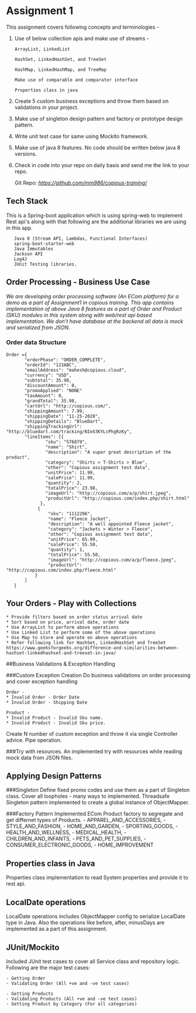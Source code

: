 # Assignment 1

This assignment covers following concepts and terminologies -
    
   1. Use of below collection apis and make use of streams -

        `ArrayList, LinkedList`
              
        `HashSet, LinkedHashSet, and TreeSet`
        
        `HashMap, LinkedHashMap, and TreeMap`
        
        `Make use of comparable and comparator interface`
        
        `Properties class in java`
   
   2. Create 5 custom business exceptions and throw them based on validations in your project.
   
   3. Make use of singleton design pattern and factory or prototype design pattern.
   
   4. Write unit test case for same using Mockito framework.
   
   5. Make use of java 8 features. No code should be written below java 8 versions.
   
   6. Check in code into your repo on daily basis and send me the link to your repo.
   
       Git Repo:  _https://github.com/mm986/copious-training/_

## Tech Stack
   This is a Spring-boot application which is using spring-web to implement Rest api's along with that following are the additional libraries we are using in this app.
       
       Java 8 (Stream API, Lambdas, Functional Interfaces)
       spring-boot-starter-web
       Java Immutables
       Jackson API 
       Log4J
       JUnit Testing libraries.
         
## Order Processing - Business Use Case 
_We are developing order processing software (An ECom platform) for a demo as a part of Assignment1 in copious training. 
This app contains implementation of above Java 8 features as a part of Order and Product (SKU) modules in this system along with web/rest api based implementation. 
We don't have database at the backend all data is mock and serialized from JSON._ 

### Order data Structure
    Order ={
           "orderPhase": "ORDER_COMPLETE",
           "orderId": "123ABC",
           "emailAddress": "mahesh@copious.cloud",
           "currency": "USD",
           "subtotal": 35.98,
           "discountAmount": 0,
           "promoApplied": "NONE"
           "taxAmount": 0,
           "grandTotal": 35.98,
           "cartUrl": "http://copious.com/",
           "shippingAmount": 7.99,
           "shippingDate": "11-25-2020",
           "shippingDetails": "BlueDart",
           "shippingTrackingUrl": "http://bluedart.com/tracking/NIeX3KYLcPhgRzKy",
           "lineItems": [{
                   "sku": "576879",
                   "name": "Shirt",
                   "description": "A super great description of the product",
                   "category": "Shirts > T-Shirts > Blue",
                   "other": "Copious assignment test data",
                   "unitPrice": 11.99,
                   "salePrice": 11.99,
                   "quantity": 2,
                   "totalPrice": 23.98,
                   "imageUrl": "http://copious.com/a/p/shirt.jpeg",
                   "productUrl": "http://copious.com/index.php/shirt.html"
                 },
                {
                    "sku": "1112296",
                    "name": "Fleece Jacket",
                    "description": "A well appointed Fleece jacket",
                    "category": "Jackets > Winter > Fleece",
                    "other": "Copious assignment test data",
                    "unitPrice": 65.99,
                    "salePrice": 55.50,
                    "quantity": 1,
                    "totalPrice": 55.50,
                    "imageUrl": "http://copious.com/a/p/fleece.jpeg",
                    "productUrl": "http://copious.com/index.php/fleece.html"     
               }
           ]
       }
    		
## Your Orders - Play with Collections 
    * Provide filters based on order status arrival date
    * Sort based on price, arrival date, order date
    * Use ArrayList to perform above operations
    * Use Linked List to perform some of the above operations
    * Use Map to store and operate on above operations
    * Refer following link for HashSet, LinkedHashSet and TreeSet
    https://www.geeksforgeeks.org/difference-and-similarities-between-hashset-linkedhashset-and-treeset-in-java/ 
##Business Validations & Exception Handling

###Custom Exception Creation 
Do business validations on order processing and cover exception handling

    Order -
    * Invalid Order - Order Date
    * Invalid Order - Shipping Date
    
    Product -
    * Invalid Product - Invalid Sku name.
    * Invalid Product - Invalid Sku price.

Create N number of custom exception and throw it via single Controller advice.
Pipe operation.

###Try with resources.
An implemented try with resources while reading mock data from JSON files.

## Applying Design Patterns 

###Singleton
    Define fixed promo codes and use them as a part of Singleton class. Cover all loopholes - many ways to implemented. Threadsafe Singleton pattern implemented to create a global instance of ObjectMapper.

###Factory Pattern
    Implemented ECom Product factory to segregate and get differnet types of Products.
    - APPAREL_AND_ACCESSORIES,
    - STYLE_AND_FASHION,
    - HOME_AND_GARDEN,
    - SPORTING_GOODS,
    - HEALTH_AND_WELLNESS,
    - MEDICAL_HEALTH,
    - CHILDREN_AND_INFANTS,
    - PETS_AND_PET_SUPPLIES,
    - CONSUMER_ELECTRONIC_GOODS,
    - HOME_IMPROVEMENT   

## Properties class in Java
Properties class implementation to read System properties and provide it to rest api.

## LocalDate operations
LocalDate operations includes ObjectMapper config to serialize LocalDate type in Java. Also the operations like before, after, minusDays are implemented as a part of this assignment.

## JUnit/Mockito
Included JUnit test cases to cover all Service class and repository logic. Following are the major test cases:
    
    - Getting Order
    - Validating Order (All +ve and -ve test cases)
    
    - Getting Products 
    - Validating Products (All +ve and -ve test cases)
    - Getting Product by Category (For all categories)